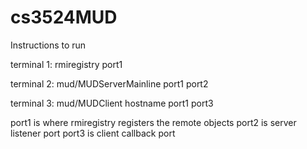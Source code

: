 # cs3524MUD


Instructions to run

terminal 1: rmiregistry port1

terminal 2: mud/MUDServerMainline port1 port2

terminal 3: mud/MUDClient hostname port1 port3

port1 is where rmiregistry registers the remote objects
port2 is server listener port
port3 is client callback port

